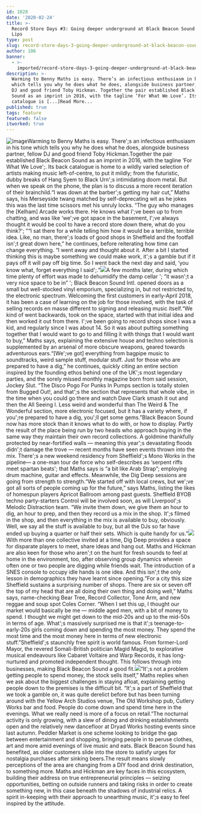 ```yaml
---
id: 1028
date: '2020-02-24'
title: >-
  Record Store Days #3: Going deeper underground at Black Beacon Sound - Loose
  Lips
type: post
slug: record-store-days-3-going-deeper-underground-at-black-beacon-sound
author: 106
banner:
  - >-
    imported/record-store-days-3-going-deeper-underground-at-black-beacon-sound/image1028.jpeg
description: >-
  Warming to Benny Maths is easy. There’s an infectious enthusiasm in his tone
  which tells you why he does what he does, alongside business partner, fellow
  DJ and good friend Toby Hickman. Together the pair established Black Beacon
  Sound as an imprint in 2016, with the tagline ‘For What We Love’. Its back
  catalogue is [...]Read More...
published: true
tags: feature
featured: false
itworked: true
---
```

![image](../imported/record-store-days-3-going-deeper-underground-at-black-beacon-sound/image1028.jpeg)Warming to Benny Maths is easy. There';s an infectious enthusiasm in his tone which tells you why he does what he does, alongside business partner, fellow DJ and good friend Toby Hickman.Together the pair established Black Beacon Sound as an imprint in 2016, with the tagline ‘For What We Love';. Its back catalogue is home to a wildly varied selection of artists making music left-of-centre, to put it mildly; from the futuristic, dubby breaks of Hang Syem to Black Urn';s intimidating doom metal. But when we speak on the phone, the plan is to discuss a more recent iteration of their brainchild.“I was down at the barber';s getting my hair cut,” Maths says, his Merseyside twang matched by self-deprecating wit as he jokes this was the last time scissors met his unruly locks. “The guy who manages the \[Kelham\] Arcade works there. He knows what I';ve been up to from chatting, and was like ‘we';ve got space in the basement, I';ve always thought it would be cool to have a record store down there, what do you think?'; ”“I sat there for a while telling him how it would be a terrible, terrible idea. Like, no man, there';s loads of good shops in Sheffield and the footfall isn';t great down here,” he continues, before reiterating how time can change everything. “I went away and thought about it. After a bit I started thinking this is maybe something we could make work, it';s a gamble but if it pays off it will pay off big time. So I went back the next day and said, ‘you know what, forget everything I said';.”![](/wp-content/uploads/live/img/wysiwyg/5e51167476a2e.PNG)A few months later, during which time plenty of effort was made to dehumidify the damp cellar '; “it wasn';t a very nice space to be in” '; Black Beacon Sound Intl. opened doors as a small but well-stocked vinyl emporium, specializing in, but not restricted to, the electronic spectrum. Welcoming the first customers in early-April 2018, it has been a case of learning on the job for those involved, with the task of selling records en masse different to signing and releasing music itself.“We kind of went backwards, took on the space, started with that initial idea and then worked it out from there. I';ve been going to record shops since I was a kid, and regularly since I was about 14. So it was about putting something together that I would want to go to and filling it with things that I would want to buy,” Maths says, explaining the extensive house and techno selection is supplemented by an arsenal of more obscure weapons, geared towards adventurous ears.“\[We';ve got\] everything from bagpipe music to soundtracks, weird sample stuff, modular stuff. Just for those who are prepared to have a dig,” he continues, quickly citing an entire section inspired by the founding ethos behind one of the UK';s most legendary parties, and the sorely missed monthly magazine born from said session, Jockey Slut. “The Disco Pogo For Punks In Pumps section is totally stolen from Bugged Out!, and that';s the section that represents that whole vibe, in the time when you could go there and watch Dave Clark smash it out and then the All Seeing I. Less weird and wonderful than The Weird & The Wonderful section, more electronic focused, but it has a variety where, if you';re prepared to have a dig, you';ll get some gems.”Black Beacon Sound now has more stock than it knows what to do with, or how to display. Partly the result of the place being run by two heads who approach buying in the same way they maintain their own record collections. A goldmine thankfully protected by near-fortified walls — meaning this year';s devastating floods didn';t damage the trove — recent months have seen events thrown into the mix. There';s a new weekend residency from Sheffield';s Mono Works in the pipeline— a one-man tour de force who self-describes as ‘serpent riffs meet spartan beats'; that Maths says is “a bit like Arab Strap”; employing drum machine, guitar and effects. Meanwhile, the Dig Deep sessions are going from strength to strength.“We started off with local crews, but we';ve got all sorts of people coming up for the future,” says Maths, listing the likes of homespun players Apricot Ballroom among past guests. Sheffield BYOB techno party-starters Control will be involved soon, as will Liverpool';s Melodic Distraction team. “We invite them down, we give them an hour to dig, an hour to prep, and then they record us a mix in the shop. It';s filmed in the shop, and then everything in the mix is available to buy, obviously. Well, we say all the stuff is available to buy, but all the DJs so far have ended up buying a quarter or half their sets. Which is quite handy for us.”![](/wp-content/uploads/live/img/wysiwyg/5e5116e8c9cc7.PNG)With more than one collective invited at a time, Dig Deep provides a space for disparate players to meet, share ideas and hang out. Maths and Hickman are also keen for those who aren';t on the hunt for fresh sounds to feel at home in the environment, too, after observing group dynamics wherein often one or two people are digging while friends wait. The introduction of a SNES console to occupy idle hands is one idea. And this isn';t the only lesson in demographics they have learnt since opening.“For a city this size Sheffield sustains a surprising number of shops. There are six or seven off the top of my head that are all doing their own thing and doing well,” Maths says, name-checking Bear Tree, Record Collector, Tone Arm, and new reggae and soup spot Coles Corner. “When I set this up, I thought our market would basically be me — middle aged men, with a bit of money to spend. I thought we might get down to the mid-20s and up to the mid-50s in terms of age. What';s massively surprised me is that it';s teenage-to-early-20s girls coming down and spending the most money. They spend the most time and the most money here in terms of new electronic stuff.”Sheffield';s staunchly free spirit is world famous. From former-Lord Mayor, the revered Somali-British politician Magid Magid, to explorative musical endeavours like Cabaret Voltaire and Warp Records, it has long-nurtured and promoted independent thought. This follows through into businesses, making Black Beacon Sound a good fit.![](/wp-content/uploads/live/img/wysiwyg/5e51173a70de2.PNG)“It';s not a problem getting people to spend money, the stock sells itself,” Maths replies when we ask about the biggest challenges in staying afloat, explaining getting people down to the premises is the difficult bit. “It';s a part of Sheffield that we took a gamble on, it was quite derelict before but has been turning around with the Yellow Arch Studios venue, The Old Workshop pub, Cutlery Works bar and food. People do come down and spend time here in the evenings. What we really need is more of a focus on retail.”The nocturnal activity is only growing, with a slew of dining and drinking establishments open and the relatively new dancefloor at Dryad Works hosting events since last autumn. Peddler Market is one scheme looking to bridge the gap between entertainment and shopping, bringing people in to peruse clothes, art and more amid evenings of live music and eats. Black Beacon Sound has benefited, as older customers slide into the store to satisfy urges for nostalgia purchases after sinking beers.The result means slowly perceptions of the area are changing from a DIY food and drink destination, to something more. Maths and Hickman are key faces in this ecosystem, building their address on true entrepreneurial principles — seizing opportunities, betting on outside runners and taking risks in order to create something new, in this case beneath the shadows of industrial relics. A spirit in-keeping with their approach to unearthing music, it';s easy to feel inspired by the attitude.
